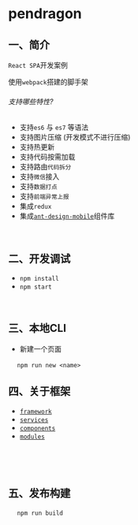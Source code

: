 # pendragon

## 一、简介

`React SPA`开发案例

使用`webpack`搭建的脚手架

###### 支持哪些特性?

- 支持`es6` 与 `es7` 等语法
- 支持图片压缩 (开发模式不进行压缩)
- 支持热更新
- 支持代码按需加载
- 支持路由`代码拆分`
- 支持`微信`接入
- 支持`数据打点`
- 支持`前端异常上报`
- 集成`redux`
- 集成[`ant-design-mobile`](https://github.com/ant-design/ant-design-mobile/)组件库

&#8195;

## 二、开发调试

- `npm install`
- `npm start`

&#8195;

## 三、本地CLI

- 新建一个页面

&#8195;  `npm run new <name>`

## 四、关于框架

- [`framework`](/app/framework)
- [`services`](/app/api/services)
- [`components`](/app/components)
- [`modules`](/app/modules)

&#8195;

&#8195;

## 五、发布构建

&#8195;  `npm run build`
